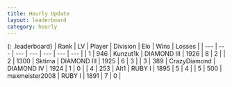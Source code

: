 ```yaml
---
title: Hourly Update
layout: leaderboard
category: hourly
---
```


{: .leaderboard}
| Rank | LV | Player | Division | Elo | Wins | Losses |
| --- | --- | --- | --- | --- | --- | --- |
| <span data-change="2">1</span> | 946 | <span title="ID: 392407">Kunzut1k</span> | DIAMOND III | <span data-change="23">1926</span> | <span data-change="2">8</span> | <span data-change="0">2</span> |
| <span data-change="0">2</span> | 1300 | <span title="ID: 353063">Sktima</span> | DIAMOND III | <span data-change="15">1925</span> | <span data-change="4">6</span> | <span data-change="1">3</span> |
| <span data-change="-2">3</span> | 389 | <span title="ID: 202316">CrazyDiamond</span> | DIAMOND IV | <span data-change="0">1924</span> | <span data-change="0">1</span> | <span data-change="0">0</span> |
| <span data-change="-">4</span> | 253 | <span title="ID: 443550">Alt1</span> | RUBY I | <span data-change="-">1895</span> | <span data-change="-">5</span> | <span data-change="-">4</span> |
| <span data-change="3">5</span> | 500 | <span title="ID: 410122">maxmeister2008</span> | RUBY I | <span data-change="56">1891</span> | <span data-change="6">7</span> | <span data-change="0">0</span> |
